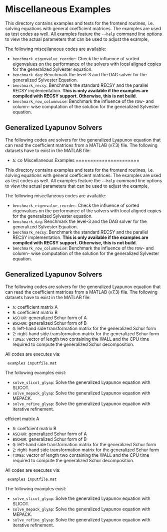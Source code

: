 Miscellaneous Examples
======================

This directory contains examples and tests for the frontend routines, i.e.
solving equations with general coefficient matrices. The examples are used as
test codes as well.  All examples feature the `--help` command line options to
view the actual parameters that can be used to adjust the example,

The following miscellaneous codes are available:
- `benchmark_eigenvalue_reorder`: Check the influence of sorted eigenvalues on
                                  the performance of the solvers with local
                                  aligned copies for the generalized Sylvester
                                  equation.
- `benchmark_dag`: Benchmark the level-3 and the DAG solver for the generalized
                   Sylvester Equation.
- `benchmark_recsy`: Benchmark the standard RECSY and the parallel RECSY
                     implementation. **This is only available if the examples
                     are compiled with RECSY support. Otherwise, this is not
                     build**.
- `benchmark_row_columnwise`: Benchmark the influence of the row- and column-
                              wise computation of the solution for the
                              generalized Sylvester equation.

Generalized Lyapunov Solvers
----------------------------

The following codes are solvers for the generalized Lyapunov equation that can
read the coefficient matrices from a MATLAB (v7.3) file. The following datasets
have to exist in the MATLAB file:

 - `A`: co
Miscellaneous Examples
======================

This directory contains examples and tests for the frontend routines, i.e.
solving equations with general coefficient matrices. The examples are used as
test codes as well.  All examples feature the `--help` command line options to
view the actual parameters that can be used to adjust the example,

The following miscellaneous codes are available:
- `benchmark_eigenvalue_reorder`: Check the influence of sorted eigenvalues on
                                  the performance of the solvers with local
                                  aligned copies for the generalized Sylvester
                                  equation.
- `benchmark_dag`: Benchmark the level-3 and the DAG solver for the generalized
                   Sylvester Equation.
- `benchmark_recsy`: Benchmark the standard RECSY and the parallel RECSY
                     implementation. **This is only available if the examples
                     are compiled with RECSY support. Otherwise, this is not
                     build**.
- `benchmark_row_columnwise`: Benchmark the influence of the row- and column-
                              wise computation of the solution for the
                              generalized Sylvester equation.

Generalized Lyapunov Solvers
----------------------------

The following codes are solvers for the generalized Lyapunov equation that can
read the coefficient matrices from a MATLAB (v7.3) file. The following datasets
have to exist in the MATLAB file:

 - `A`: coefficient matrix A
 - `B`: coefficient matrix B
 - `ASCHUR`: generalized Schur form of A
 - `BSCHUR`: generalized Schur form of B
 - `Q`: left-hand side transformation matrix for the generalized Schur form
 - `Z`: right-hand side transformation matrix for the generalized Schur form
 - `TIMES`: vector of length two containing the WALL and the CPU time required
            to compute the generalized Schur decomposition.

All codes are executes via:
```shell
 examples inputfile.mat
```

The following examples exist:

 - `solve_slicot_glyap`: Solve the generalized Lyapunov equation with SLICOT.
 - `solve_mepack_glyap`: Solve the generalized Lyapunov equation with MEPACK.
 - `solve_refine_glyap`: Solve the generalized Lyapunov equation with iterative
                         refinement.


effcient matrix A
 - `B`: coeffcient matrix B
 - `ASCHUR`: generalized Schur form of A
 - `BSCHUR`: generalized Schur form of B
 - `Q`: left-hand side transformation matrix for the generalized Schur form
 - `Z`: right-hand side transformation matrix for the generalized Schur form
 - `TIMES`: vector of length two containing the WALL and the CPU time required
            to compute the generalized Schur decomposition.

All codes are executes via:
```shell
 examples inputfile.mat
```

The following examples exist:

 - `solve_slicot_glyap`: Solve the generalized Lyapunov equation with SLICOT.
 - `solve_mepack_glyap`: Solve the generalized Lyapunov equation with MEPACK.
 - `solve_refine_glyap`: Solve the generalized Lyapunov equation with iterative
                         refinement.


